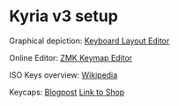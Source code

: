 # Kyria v3 setup

Graphical depiction: [Keyboard Layout Editor](http://www.keyboard-layout-editor.com/#/gists/a5f32a87b9fd3a507afdadcc924bfc6c)

Online Editor: [ZMK Keymap Editor](https://nickcoutsos.github.io/keymap-editor/)

ISO Keys overview: [Wikipedia](https://en.wikipedia.org/wiki/ISO/IEC_9995#Common_secondary_group)

Keycaps: [Blogpost](https://flatfootfox.com/design-your-own-low-profile-keycaps-with-fk-custom/) [Link to Shop](https://fkcaps.com/custom/)
